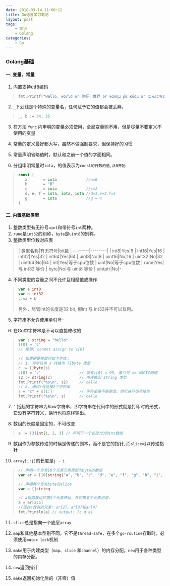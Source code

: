 ```yaml
---
date: 2018-03-14 11:00:12
title: Go语言学习笔记
layout: post
tags:
    - 笔记
    - Golang
categories:
    - Go
---
```


### Golang基础

#### 一. 变量、常量
1. 内置支持utf8编码
> ```go
> fmt.Printf("Hello, world or 你好，世界 or καλημ ́ρα κóσμ or こんにちはせかい\n")
> ```

2. `_`下划线是个特殊的变量名，任何赋予它的值都会被丢弃。
> ```go
> _, b := 34, 35
> ```

3. 在方法 `func` 内申明的变量必须使用，全局变量则不用，但是尽量不要定义不使用的变量

4. 常量的定义最好都大写，虽然不做强制要求，但保持好的习惯

5. 常量声明省略值时，默认和之前一个值的字面相同。

6. 分组申明常量时`iota`，的值表示为`const的行数的值,从0开始`
> ```go
> const (
>    a       = iota             //a=0
>    b       = "B"
>    c       = iota             //c=2
>    d, e, f = iota, iota, iota //d=3,e=3,f=3
>    g       = iota             //g = 4
> )
> ```

#### 二. 内置基础类型

1. 整数类型有无符号`uint`和带符号`int`两种。
2. `rune`是`int32`的别称，`byte`是`uint8`的别称。
3. 整数类型位数对应表
> | 类型名称|有无符号|bit数
> | --------|--------|
> | int8|Yes|8
> | int16|Yes|16
> | int32|Yes|32
> | int64|Yes|64
> | uint8|No|8
> | uint16|No|16
> | uint32|No|32
> | uint64|No|64
> | int|Yes|等于cpu位数
> | uint|No|等于cpu位数
> | rune|Yes|与 int32 等价
> | byte|No|与 uint8 等价
> | uintptr|No|-

4. 不同类型的变量之间不允许互相赋值或操作
>
> ```go
> var a int8
> var b int32
> c:=a + b
> ```
> 另外，尽管int的长度是32 bit, 但int 与 int32并不可以互用。

5. 字符串不允许使用单引号`'`

6. 在Go中字符串是不可以直接修改的
> ```go
> var s string = "hello"
> s[0] = 'c'
> // 报错: cannot assign to s[0]
>
> // 如果硬要修改可如下方式：
> // 1. 将字符串 s 转换为 []byte 类型
> c := []byte(s)
> c[0] = 'c'                 // 或者c[0] = 99, 单引号 == ASCII码值
> s2 := string(c)            // 再转换回 string 类型
> fmt.Printf("%s\n", s2)     // cello
> // 2. 通过+号连接2个字符串
> s = "c" + s[1:]            // 字符串虽不能更改，但可进行切片操作
> fmt.Printf("%s\n", s)      // cello
> ```

7. `` ` `` 括起的字符串为Raw字符串，即字符串在代码中的形式就是打印时的形式，它没有字符转义，换行也将原样输出。

8. 数组的长度是固定的，不可改变
> ```go
> a := [3]int{1, 2, 3} // 声明了一个长度为3的int数组
> ```

9. 数组作为参数传递的时候是传递的副本，而不是它的指针, 而`slice`可以传递指针

10. `array[i:j]`的长度是`j - i`
> ```go
> // 声明一个含有10个元素元素类型为byte的数组
> var ar = [10]string{"a", "b", "c", "d", "e", "f", "g", "h", "i", "j"}
>
> // 声明两个含有byte的slice
> var a []string
>
> // a指向数组的第3个元素开始，并到第五个元素结束，
> a = ar[2:5]
> //现在a含有的元素: ar[2]、ar[3]和ar[4]
> fmt.Println(a) // output: [c d e]
> ```

11. `slice`总是指向一个底层`array`

12. `map`和其他基本型别不同，它不是`thread-safe`，在多个`go-routine`存取时，必须使用`mutex lock`机制

13. `make`用于内建类型（`map`、`slice` 和`channel`）的内存分配。`new`用于各种类型的内存分配。

14. `new`返回指针

15. `make`返回初始化后的（非零）值
